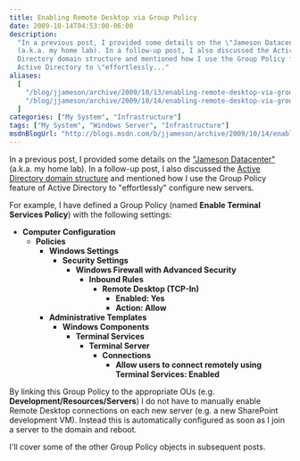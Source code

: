 ```yaml
---
title: Enabling Remote Desktop via Group Policy
date: 2009-10-14T04:53:00-06:00
description:
  "In a previous post, I provided some details on the \"Jameson Datacenter\"
  (a.k.a. my home lab). In a follow-up post, I also discussed the Active
  Directory domain structure and mentioned how I use the Group Policy feature of
  Active Directory to \"effortlessly..."
aliases:
  [
    "/blog/jjameson/archive/2009/10/13/enabling-remote-desktop-via-group-policy.aspx",
    "/blog/jjameson/archive/2009/10/14/enabling-remote-desktop-via-group-policy.aspx",
  ]
categories: ["My System", "Infrastructure"]
tags: ["My System", "Windows Server", "Infrastructure"]
msdnBlogUrl: "http://blogs.msdn.com/b/jjameson/archive/2009/10/14/enabling-remote-desktop-via-group-policy.aspx"
---
```


In a previous post, I provided some details on the
["Jameson Datacenter"](/blog/jjameson/2009/09/14/the-jameson-datacenter) (a.k.a.
my home lab). In a follow-up post, I also discussed the
[Active Directory domain structure](/blog/jjameson/2009/10/02/active-directory-domain-structure-in-the-jameson-datacenter)
and mentioned how I use the Group Policy feature of Active Directory to
"effortlessly" configure new servers.

For example, I have defined a Group Policy (named **Enable Terminal Services
Policy**) with the following settings:

- **Computer Configuration**
  - **Policies**
    - **Windows Settings**
      - **Security Settings**
        - **Windows Firewall with Advanced Security**
          - **Inbound Rules**
            - **Remote Desktop (TCP-In)**
              - **Enabled: Yes**
              - **Action: Allow**
    - **Administrative Templates**
      - **Windows Components**
        - **Terminal Services**
          - **Terminal Server**
            - **Connections**
              - **Allow users to connect remotely using Terminal Services:
                Enabled**

By linking this Group Policy to the appropriate OUs (e.g.
**Development/Resources/Servers**) I do not have to manually enable Remote
Desktop connections on each new server (e.g. a new SharePoint development VM).
Instead this is automatically configured as soon as I join a server to the
domain and reboot.

I'll cover some of the other Group Policy objects in subsequent posts.
